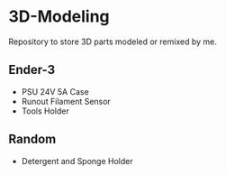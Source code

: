 # 3D-Modeling

Repository to store 3D parts modeled or remixed by me.

## Ender-3

- PSU 24V 5A Case
- Runout Filament Sensor
- Tools Holder

## Random

- Detergent and Sponge Holder

